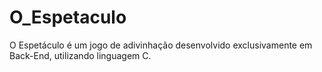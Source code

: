 # O_Espetaculo
O Espetáculo é um jogo de adivinhação desenvolvido exclusivamente em Back-End, utilizando linguagem C.
